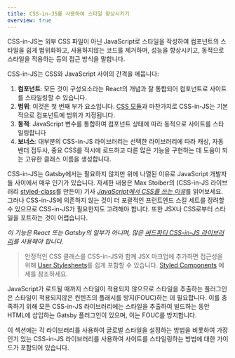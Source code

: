 ```yaml
---
title: CSS-in-JS를 사용하여 스타일 향상시키기
overview: true
---
```


CSS-in-JS는 외부 CSS 파일이 아닌 JavaScript로 스타일을 작성하여 컴포넌트의 스타일을 쉽게 범위화하고, 사용하지않는 코드를 제거하며, 성능을 향상시키고, 동적으로 스타일을 적용하는 등의 접근 방식을 말합니다.

CSS-in-JS는 CSS와 JavaScript 사이의 간격을 메웁니다:

1. **컴포넌트**: 모든 것이 구성요소라는 React의 개념과 잘 통합되어 컴포넌트로 사이트를 스타일링할 수 있습니다.
2. **범위**: 이것은 첫 번째 부가 요소입니다. [CSS 모듈](/docs/css-modules/)과 마찬가지로 CSS-in-JS는 기본적으로 컴포넌트에 범위가 지정됩니다.
3. **동적**: JavaScript 변수를 통합하여 컴포넌트 상태에 따라 동적으로 사이트를 스타일링합니다
4. **보너스**: 대부분의 CSS-in-JS 라이브러리는 선택한 라이브러리에 따라 캐싱, 자동 벤더 접두사, 중요 CSS를 적시에 로드하고 다른 많은 기능을 구현하는 데 도움이 되는 고유한 클래스 이름을 생성합니다.

CSS-in-JS는 Gatsby에서는 필요하지 않지만 위에 나열된 이유로 JavaScript 개발자들 사이에서 매우 인기가 있습니다. 자세한 내용은 Max Stoiber의 (CSS-in-JS 라이브러리 [styled-class](/docs/styled-components/)를 만든이) 기사 [_JavaScript에서 CSS를 쓰는 이유_](https://mxstbr.com/thoughts/css-in-js/)를 읽어보세요. 그러나 CSS-in-JS에 의존하지 않는 것이 더 포괄적인 프런트엔드 스킬 세트를 장려할 수 있으므로 CSS-in-JS가 필요한지도 고려해야 합니다. 또한 JSX나 CSS로부터 스타일을 포트하는 것이 어렵습니다.

_이 기능은 React 또는 Gatsby의 일부가 아니며, 많은 [써드파티 CSS-in-JS 라이브러리](https://github.com/MicheleBertoli/css-in-js#css-in-js)를 사용해야 합니다._

> 안정적인 CSS 클래스를 CSS-in-JS와 함께 JSX 마크업에 추가하면 접근성을 위해 [User Stylesheets](https://www.viget.com/articles/inline-styles-user-style-sheets-and-accessibility/)를 쉽게 포함할 수 있습니다. [Styled Components](/docs/styled-components#enabling-user-stylesheets-with-a-stable-class-name) 예제를 참조하세요.

JavaScript가 로드될 때까지 스타일이 적용되지 않으므로 스타일을 추출하는 플러그인은 스타일이 적용되지않은 컨텐츠의 플래시를 방지(FOUC)하는 데 필요합니다. 이를 충족하기 위해 모든 CSS-in-JS 라이브러리에는 스타일을 추출하여 빌드하는 동안 HTML에 삽입하는 Gatsby 플러그인이 있으며, 이는 FOUC를 방지합니다.

이 섹션에는 각 라이브러리를 사용하여 글로벌 스타일을 설정하는 방법을 비롯하여 가장 인기 있는 CSS-in-JS 라이브러리를 사용하여 사이트를 스타일링하는 방법에 대한 가이드가 포함되어 있습니다.

<GuideList slug={props.slug} />
